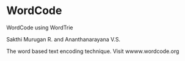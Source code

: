 # WordCode
WordCode using WordTrie

Sakthi Murugan R. and Ananthanarayana V.S.

The word based text encoding technique. 
Visit wwww.wordcode.org
